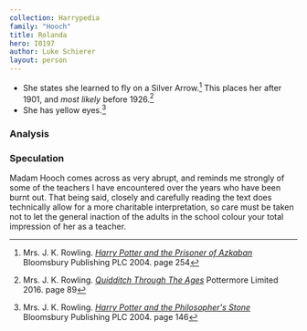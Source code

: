```yaml
---
collection: Harrypedia
family: "Hooch"
title: Rolanda
hero: I0197
author: Luke Schierer
layout: person
---
```


- She states she learned to fly on a Silver Arrow.[^221108-1] This places her after 1901, and _most likely_ before 1926.[^221108-2]
- She has yellow eyes.[^221108-3]

### Analysis

[^221108-3]:
    Mrs. J. K. Rowling.
    _[Harry Potter and the Philosopher's Stone](https://www.librarything.com/work/5403381/book/225886281)_
    Bloomsbury Publishing PLC 2004. page 146

[^221108-2]:
    Mrs. J. K. Rowling.
    _[Quidditch Through The Ages](https://www.librarything.com/work/3196299/book/229019631)_
    Pottermore Limited 2016. page 89

[^221108-1]:
    Mrs. J. K. Rowling.
    _[Harry Potter and the Prisoner of Azkaban](https://www.librarything.com/work/2742161/book/225886376)_
    Bloomsbury Publishing PLC 2004. page 254

### Speculation

Madam Hooch comes across as very abrupt, and reminds me strongly of some of the
teachers I have encountered over the years who have been burnt out. That being
said, closely and carefully reading the text does technically allow for a more
charitable interpretation, so care must be taken not to let the general
inaction of the adults in the school colour your total impression of her as a
teacher.
